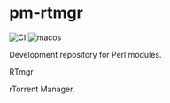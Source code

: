 # pm-rtmgr
![CI](https://github.com/clem16/pm-rtmgr/workflows/CI/badge.svg?branch=master)
![macos](https://github.com/clem16/pm-rtmgr/workflows/macos/badge.svg)

Development repository for Perl modules.

RTmgr

rTorrent Manager.
